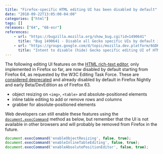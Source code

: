 ```yaml
---
title: "Firefox-specific HTML editing UI has been disabled by default"
date: "2018-09-22T13:05:00-04:00"
categories: ["html"]
tags: []
releases: ["64", "68-esr"]
references:
    - url: "https://bugzilla.mozilla.org/show_bug.cgi?id=1490641"
      title: "Bug 1490641 - Disable all Gecko specific UIs by default in release build"
    - url: "https://groups.google.com/d/topic/mozilla.dev.platform/6GDK3Kzu9q0/discussion"
      title: "Intent to disable (hide) Gecko specific editing UI of HTML editor by default"
---
```

The following editing UI features on the [HTML rich-text editor](https://developer.mozilla.org/docs/Web/Guide/HTML/Editable_content), only implemented in Firefox so far, are now disabled by default starting from Firefox 64, as requested by the W3C Editing Task Force. These are [considered deprecated](https://www.fxsitecompat.dev/en-CA/docs/2018/firefox-specific-html-editing-ui-has-been-deprecated/) and already disabled by default in Firefox Nightly and early Beta/DevEdition as of Firefox 63.

* object resizing on `<img>`, `<table>` and absolute-positioned elements
* inline table editing to add or remove rows and columns
* grabber for absolute-positioned elements

Web developers can still enable these features using the [`document.execCommand`](https://developer.mozilla.org/docs/Web/API/Document/execCommand) method as below, but remember that the UI is not available in other browsers and will probably be removed from Firefox in the future.

```js
document.execCommand('enableObjectResizing', false, true);
document.execCommand('enableInlineTableEditing', false, true);
document.execCommand('enableAbsolutePositionEditor', false, true);
```
